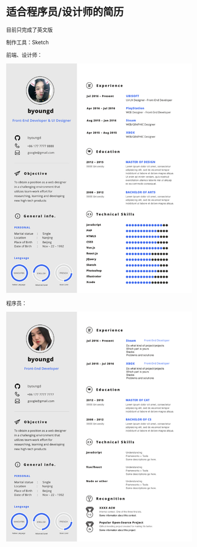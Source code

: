 # 适合程序员/设计师的简历

目前只完成了英文版

制作工具：Sketch

前端、设计师：

![Resume-byoungd](Resume-Sketch-byoungd/Designer@2x.png)


程序员：

![Resume-byoungd](Resume-Sketch-byoungd/Programmer@2x.png)

